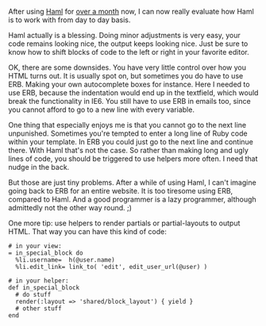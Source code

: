 After using [Haml](http://haml.hamptoncatlin.com/) for [over a month](/first-haml-evaluation) now, I can now really evaluate how Haml is to work with from day to day basis.

Haml actually is a blessing.  Doing minor adjustments is very easy, your code remains looking nice, the output keeps looking nice. Just be sure to know how to shift blocks of code to the left or right in your favorite editor.

OK, there are some downsides. You have very little control over how you HTML turns out. It is usually spot on, but sometimes you do have to use ERB. Making your own autocomplete boxes for instance. Here I needed to use ERB, because the indentation would end up in the textfield, which would break the functionality in IE6. You still have to use ERB in emails too, since you cannot afford to go to a new line with every variable.

One thing that especially  enjoys me is that you cannot go to the next line unpunished. Sometimes you're tempted to enter a long line of Ruby code within your template. In ERB you could just go to the next line and continue there. With Haml that's not the case. So rather than making long and ugly lines of code, you should be triggered to use helpers more often. I need that nudge in the back.

But those are just tiny problems. After a while of using Haml, I can't imagine going back to ERB for an entire website. It is too tiresome using ERB, compared to Haml. And a good programmer is a lazy programmer, although admittedly not the other way round. ;)

One more tip: use helpers to render partials or partial-layouts to output HTML. That way you can have this kind of code:

    # in your view:
    = in_special_block do
      %li.username=  h(@user.name)
      %li.edit_link= link_to( 'edit', edit_user_url(@user) )

    # in your helper:
    def in_special_block
      # do stuff
      render(:layout => 'shared/block_layout') { yield }
      # other stuff
    end
